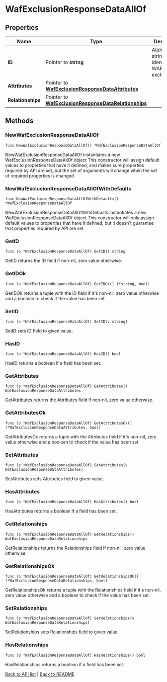 # WafExclusionResponseDataAllOf

## Properties

Name | Type | Description | Notes
------------ | ------------- | ------------- | -------------
**ID** | Pointer to **string** | Alphanumeric string identifying a WAF exclusion. | [optional] [readonly] 
**Attributes** | Pointer to [**WafExclusionResponseDataAttributes**](WafExclusionResponseDataAttributes.md) |  | [optional] 
**Relationships** | Pointer to [**WafExclusionResponseDataRelationships**](WafExclusionResponseDataRelationships.md) |  | [optional] 

## Methods

### NewWafExclusionResponseDataAllOf

`func NewWafExclusionResponseDataAllOf() *WafExclusionResponseDataAllOf`

NewWafExclusionResponseDataAllOf instantiates a new WafExclusionResponseDataAllOf object
This constructor will assign default values to properties that have it defined,
and makes sure properties required by API are set, but the set of arguments
will change when the set of required properties is changed

### NewWafExclusionResponseDataAllOfWithDefaults

`func NewWafExclusionResponseDataAllOfWithDefaults() *WafExclusionResponseDataAllOf`

NewWafExclusionResponseDataAllOfWithDefaults instantiates a new WafExclusionResponseDataAllOf object
This constructor will only assign default values to properties that have it defined,
but it doesn't guarantee that properties required by API are set

### GetID

`func (o *WafExclusionResponseDataAllOf) GetID() string`

GetID returns the ID field if non-nil, zero value otherwise.

### GetIDOk

`func (o *WafExclusionResponseDataAllOf) GetIDOk() (*string, bool)`

GetIDOk returns a tuple with the ID field if it's non-nil, zero value otherwise
and a boolean to check if the value has been set.

### SetID

`func (o *WafExclusionResponseDataAllOf) SetID(v string)`

SetID sets ID field to given value.

### HasID

`func (o *WafExclusionResponseDataAllOf) HasID() bool`

HasID returns a boolean if a field has been set.

### GetAttributes

`func (o *WafExclusionResponseDataAllOf) GetAttributes() WafExclusionResponseDataAttributes`

GetAttributes returns the Attributes field if non-nil, zero value otherwise.

### GetAttributesOk

`func (o *WafExclusionResponseDataAllOf) GetAttributesOk() (*WafExclusionResponseDataAttributes, bool)`

GetAttributesOk returns a tuple with the Attributes field if it's non-nil, zero value otherwise
and a boolean to check if the value has been set.

### SetAttributes

`func (o *WafExclusionResponseDataAllOf) SetAttributes(v WafExclusionResponseDataAttributes)`

SetAttributes sets Attributes field to given value.

### HasAttributes

`func (o *WafExclusionResponseDataAllOf) HasAttributes() bool`

HasAttributes returns a boolean if a field has been set.

### GetRelationships

`func (o *WafExclusionResponseDataAllOf) GetRelationships() WafExclusionResponseDataRelationships`

GetRelationships returns the Relationships field if non-nil, zero value otherwise.

### GetRelationshipsOk

`func (o *WafExclusionResponseDataAllOf) GetRelationshipsOk() (*WafExclusionResponseDataRelationships, bool)`

GetRelationshipsOk returns a tuple with the Relationships field if it's non-nil, zero value otherwise
and a boolean to check if the value has been set.

### SetRelationships

`func (o *WafExclusionResponseDataAllOf) SetRelationships(v WafExclusionResponseDataRelationships)`

SetRelationships sets Relationships field to given value.

### HasRelationships

`func (o *WafExclusionResponseDataAllOf) HasRelationships() bool`

HasRelationships returns a boolean if a field has been set.


[Back to API list](../README.md#documentation-for-api-endpoints) | [Back to README](../README.md)
